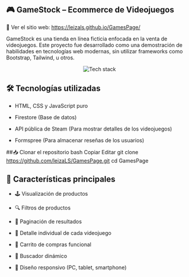 ## 🎮 GameStock – Ecommerce de Videojuegos
🔗 Ver el sitio web: https://leizals.github.io/GamesPage/

GameStock es una tienda en línea ficticia enfocada en la venta de videojuegos. Este proyecto fue desarrollado como una demostración de habilidades en tecnologías web modernas, sin utilizar frameworks como Bootstrap, Tailwind, u otros.

<p align="center"> <img src="https://skillicons.dev/icons?i=html,css,javascript" alt="Tech stack" /> </p>

## 🛠️ Tecnologías utilizadas

- HTML, CSS y JavaScript puro

- Firestore (Base de datos)

- API pública de Steam (Para mostrar detalles de los videojuegos)

- Formspree (Para almacenar reseñas de los usuarios)

##📥 Clonar el repositorio
bash
Copiar
Editar
git clone https://github.com/leizaLS/GamesPage.git
cd GamesPage

## 🚀 Características principales
- 🕹️ Visualización de productos

- 🔍 Filtros de productos

- 📄 Paginación de resultados

- 🧾 Detalle individual de cada videojuego

- 🛒 Carrito de compras funcional

- 🔎 Buscador dinámico

- 📱 Diseño responsivo (PC, tablet, smartphone)








